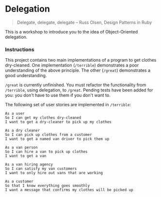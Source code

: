 # Delegation

> Delegate, delegate, delegate
> – Russ Olsen, Design Patterns in Ruby

This is a workshop to introduce you to the idea of Object-Oriented delegation.

### Instructions

This project contains two main implementations of a program to get clothes dry-cleaned. One implementation (`/terrible`) demonstrates a poor understanding of the above principle. The other (`/great`) demonstrates a good understanding.

`/great` is currently unfinished. You must refactor the functionality from `/terrible`, using delegation, to `/great`. Pending tests have been added for you: you don't have to use them if you don't want to.

The following set of user stories are implemented in `/terrible`:

```
As a user
So I can get my clothes dry-cleaned
I want to get a dry-cleaner to pick up my clothes
```

```
As a dry cleaner
So I can pick up clothes from a customer
I want to get a named van driver to pick them up
```

```
As a van person
So I can hire a van to pick up clothes
I want to get a van
```

```
As a van hiring agency
So I can satisfy my van customers
I want to only hire out vans that are working
```

```
As a customer
So that I know everything goes smoothly
I want a message that confirms my clothes will be picked up
```